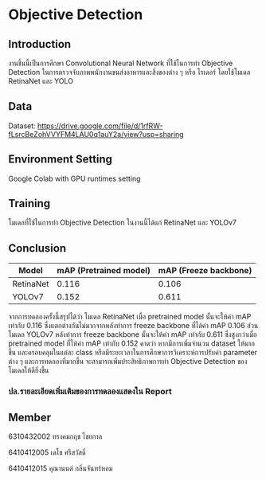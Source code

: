 # Objective Detection

## Introduction

งานชิ้นนี้เป็นการศึกษา Convolutional Neural Network ที่ใช้ในการทำ Objective Detection ในการตรวจจับภาพพนักงานขนส่งอาหารและสิ่งของต่าง ๆ หรือ ไรเดอร์ โดยใช้โมเดล RetinaNet และ YOLO

## Data
Dataset: https://drive.google.com/file/d/1rfRW-fLsrcBeZohVVYFM4LAU0q1auY2a/view?usp=sharing

## Environment Setting
Google Colab with GPU runtimes setting

## Training
โมเดลที่ใช้ในการทำ Objective Detection ในงานนี้ได้แก่ RetinaNet และ YOLOv7

## Conclusion

| Model  |  mAP (Pretrained model) | mAP (Freeze backbone) |
| ----  |  ---- | ---- |
| RetinaNet     |     0.116 | 0.106 |
| YOLOv7     |     0.152 | 0.611  |

จากการทดลองครั้งนี้สรุปได้ว่า โมเดล RetinaNet เมื่อ pretrained model นั้นจะให้ค่า mAP เท่ากับ 0.116 ซึ่งแตกต่างกันไม่มากจากหลังทำการ freeze backbone ที่ได้ค่า mAP 0.106 ส่วนโมเดล YOLOv7 หลังทำการ freeze backbone นั้นจะให้ค่า mAP เท่ากับ 0.611 ซึ่งสูงกว่าเมื่อ pretrained model ที่ให้ค่า mAP เท่ากับ 0.152 คาดว่า หากมีการเพิ่มจำนวน dataset ให้มากขึ้น และครอบคลุมในแต่ละ class หรือมีระยะเวลาในการศึกษาการวิเคราะห์การปรับค่า parameter ต่าง ๆ และการทดลองที่มากขึ้น จะสามารถเพิ่มประสิทธิภาพการทำ Objective Detection ของโมเดลให้ดียิ่งขึ้น

### ปล.รายละเอียดเพิ่มเติมของการทดลองแสดงใน Report


## Member
6310432002 ทรงคมกฤช ไชยกาล

6410412005 เดโช ศรีสวัสดิ์

6410412015 คุณานนต์ กลิ่นจันทร์หอม
